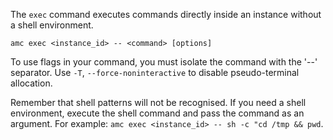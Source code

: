 The `exec` command executes commands directly inside an instance without a shell environment.

    amc exec <instance_id> -- <command> [options]

To use flags in your command, you must isolate the command with the '--' separator. Use `-T`, `--force-noninteractive` to disable pseudo-terminal allocation.

Remember that shell patterns will not be recognised. If you need a shell environment, execute the shell command and pass the command as an argument. For example: `amc exec <instance_id> -- sh -c "cd /tmp && pwd`.
